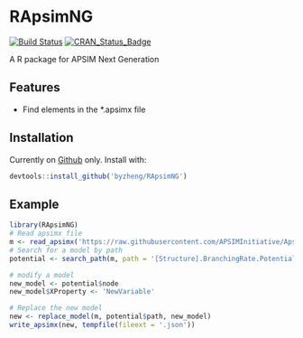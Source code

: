 # RApsimNG

[![Build Status](https://travis-ci.com/byzheng/RApsimNG.svg?branch=master)](https://travis-ci.com/byzheng/RApsimNG)
[![CRAN_Status_Badge](http://www.r-pkg.org/badges/version/RApsimNG)](https://cran.r-project.org/package=RApsimNG)



A R package for APSIM Next Generation


## Features
* Find elements in the *.apsimx file



## Installation

Currently on [Github](https://github.com/byzheng/RApsimNG) only. Install with:

```r
devtools::install_github('byzheng/RApsimNG')
```

## Example

```r
library(RApsimNG)
# Read apsimx file
m <- read_apsimx('https://raw.githubusercontent.com/APSIMInitiative/ApsimX/master/Models/Resources/Wheat.json')
# Search for a model by path
potential <- search_path(m, path = '[Structure].BranchingRate.PotentialBranchingRate.Vegetative.PotentialBranchingRate')

# modify a model
new_model <- potential$node
new_model$XProperty <- 'NewVariable'

# Replace the new model 
new <- replace_model(m, potential$path, new_model)
write_apsimx(new, tempfile(fileext = '.json'))

```
